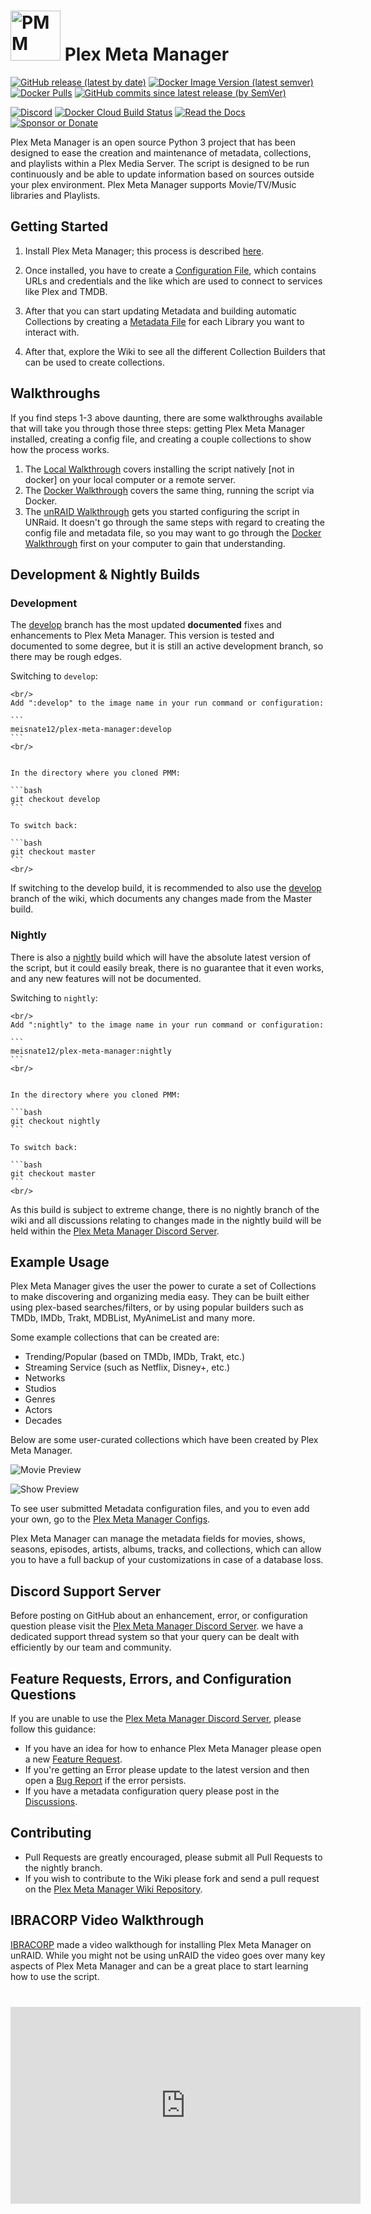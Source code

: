 # <img width="80px" src="https://metamanager.wiki/en/latest/_static/pmm.png" alt="PMM"> Plex Meta Manager

[![GitHub release (latest by date)](https://img.shields.io/github/v/release/meisnate12/Plex-Meta-Manager?style=plastic)](https://github.com/meisnate12/Plex-Meta-Manager/releases)
[![Docker Image Version (latest semver)](https://img.shields.io/docker/v/meisnate12/plex-meta-manager?label=docker&sort=semver&style=plastic)](https://hub.docker.com/r/meisnate12/plex-meta-manager)
[![Docker Pulls](https://img.shields.io/docker/pulls/meisnate12/plex-meta-manager?style=plastic)](https://hub.docker.com/r/meisnate12/plex-meta-manager)
[![GitHub commits since latest release (by SemVer)](https://img.shields.io/github/commits-since/meisnate12/plex-meta-manager/latest/develop?label=Commits%20in%20Develop&style=plastic)](https://github.com/meisnate12/Plex-Meta-Manager/tree/develop)

[![Discord](https://img.shields.io/discord/822460010649878528?label=Discord&style=plastic)](https://discord.gg/NfH6mGFuAB)
[![Docker Cloud Build Status](https://img.shields.io/docker/cloud/build/meisnate12/plex-meta-manager?style=plastic)](https://hub.docker.com/r/meisnate12/plex-meta-manager)
[![Read the Docs](https://img.shields.io/readthedocs/plex-meta-manager-wiki?style=plastic)](https://metamanager.wiki)
[![Sponsor or Donate](https://img.shields.io/badge/-Sponsor_or_Donate-blueviolet?style=plastic)](https://github.com/sponsors/meisnate12)

Plex Meta Manager is an open source Python 3 project that has been designed to ease the creation and maintenance of metadata, collections, and playlists within a Plex Media Server. The script is designed to be run continuously and be able to update information based on sources outside your plex environment. Plex Meta Manager supports Movie/TV/Music libraries and Playlists.

## Getting Started

1. Install Plex Meta Manager; this process is described [here](https://metamanager.wiki/en/latest/home/installation.html).

2. Once installed, you have to create a [Configuration File](https://metamanager.wiki/en/latest/config/configuration.html), which contains URLs and credentials and the like which are used to connect to services like Plex and TMDB.

3. After that you can start updating Metadata and building automatic Collections by creating a [Metadata File](https://metamanager.wiki/en/latest/metadata/metadata.html) for each Library you want to interact with.

4. After that, explore the Wiki to see all the different Collection Builders that can be used to create collections.

## Walkthroughs

If you find steps 1-3 above daunting, there are some walkthroughs available that will take you through those three steps: getting Plex Meta Manager installed, creating a config file, and creating a couple collections to show how the process works.

   1. The [Local Walkthrough](https://metamanager.wiki/en/latest/home/guides/local.html) covers installing the script natively [not in docker] on your local computer or a remote server.
   2. The [Docker Walkthrough](https://metamanager.wiki/en/latest/home/guides/docker.html) covers the same thing, running the script via Docker.
   3. The [unRAID Walkthrough](https://metamanager.wiki/en/latest/home/guides/unraid.html) gets you started configuring the script in UNRaid.  It doesn't go through the same steps with regard to creating the config file and metadata file, so you may want to go through the [Docker Walkthrough](https://metamanager.wiki/en/latest/home/guides/docker.html) first on your computer to gain that understanding.

## Development & Nightly Builds

### Development

The [develop](https://github.com/meisnate12/Plex-Meta-Manager/tree/develop) branch has the most updated **documented** fixes and enhancements to Plex Meta Manager.  This version is tested and documented to some degree, but it is still an active development branch, so there may be rough edges.

Switching to `develop`:

````{tab} if running in Docker
<br/>
Add ":develop" to the image name in your run command or configuration:

```
meisnate12/plex-meta-manager:develop
```
<br/>
````
````{tab} if running on the host:

In the directory where you cloned PMM:

```bash
git checkout develop
```

To switch back:

```bash
git checkout master
```
<br/>
````

If switching to the develop build, it is recommended to also use the [develop](https://metamanager.wiki/en/develop/) branch of the wiki, which documents any changes made from the Master build.

### Nightly

There is also a [nightly](https://github.com/meisnate12/Plex-Meta-Manager/tree/nightly) build which will have the absolute latest version of the script, but it could easily break, there is no guarantee that it even works, and any new features will not be documented.

Switching to `nightly`:

````{tab} if running in Docker
<br/>
Add ":nightly" to the image name in your run command or configuration:

```
meisnate12/plex-meta-manager:nightly
```
<br/>
````
````{tab} if running on the host:

In the directory where you cloned PMM:

```bash
git checkout nightly
```

To switch back:

```bash
git checkout master
```
<br/>
````


As this build is subject to extreme change, there is no nightly branch of the wiki and all discussions relating to changes made in the nightly build will be held within the [Plex Meta Manager Discord Server](https://discord.gg/NfH6mGFuAB).

## Example Usage

Plex Meta Manager gives the user the power to curate a set of Collections to make discovering and organizing media easy. They can be built either using plex-based searches/filters, or by using popular builders such as TMDb, IMDb, Trakt, MDBList, MyAnimeList and many more.

Some example collections that can be created are:
  * Trending/Popular (based on TMDb, IMDb, Trakt, etc.)
  * Streaming Service (such as Netflix, Disney+, etc.)
  * Networks
  * Studios
  * Genres
  * Actors
  * Decades

Below are some user-curated collections which have been created by Plex Meta Manager.

![Movie Preview](https://metamanager.wiki/en/latest/_images/movie-preview.png)

![Show Preview](https://metamanager.wiki/en/latest/_images/show-preview.png)

To see user submitted Metadata configuration files, and you to even add your own, go to the [Plex Meta Manager Configs](https://github.com/meisnate12/Plex-Meta-Manager-Configs).

Plex Meta Manager can manage the metadata fields for movies, shows, seasons, episodes, artists, albums, tracks, and collections, which can allow you to have a full backup of your customizations in case of a database loss.

## Discord Support Server
Before posting on GitHub about an enhancement, error, or configuration question please visit the [Plex Meta Manager Discord Server](https://discord.gg/NfH6mGFuAB). we have a dedicated support thread system so that your query can be dealt with efficiently by our team and community.

## Feature Requests, Errors, and Configuration Questions
If you are unable to use the [Plex Meta Manager Discord Server](https://discord.gg/NfH6mGFuAB), please follow this guidance:
* If you have an idea for how to enhance Plex Meta Manager please open a new [Feature Request](https://github.com/meisnate12/Plex-Meta-Manager/issues/new?assignees=meisnate12&labels=status%3Anot-yet-viewed%2C+enhancement&template=feature_request.md&title=Feature+Request%3A+).
* If you're getting an Error please update to the latest version and then open a [Bug Report](https://github.com/meisnate12/Plex-Meta-Manager/issues/new?assignees=meisnate12&labels=status%3Anot-yet-viewed%2C+bug&template=bug_report.md&title=Bug%3A+) if the error persists.
* If you have a metadata configuration query please post in the [Discussions](https://github.com/meisnate12/Plex-Meta-Manager/discussions).

## Contributing
* Pull Requests are greatly encouraged, please submit all Pull Requests to the nightly branch.
* If you wish to contribute to the Wiki please fork and send a pull request on the [Plex Meta Manager Wiki Repository](https://github.com/meisnate12/Plex-Meta-Manager-Wiki).

## IBRACORP Video Walkthrough

[IBRACORP](https://ibracorp.io/) made a video walkthough for installing Plex Meta Manager on unRAID. While you might not be using unRAID the video goes over many key aspects of Plex Meta Manager and can be a great place to start learning how to use the script.

<div style="margin: 40px 0 40px 0;" align="center">
   <iframe width="560" height="315" src="https://www.youtube.com/embed/dF69MNoot3w" title="YouTube video player" frameborder="0" allow="accelerometer; autoplay; clipboard-write; encrypted-media; gyroscope; picture-in-picture" allowfullscreen></iframe>
</div>
